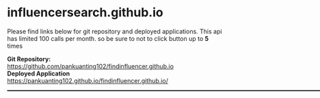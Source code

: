 # influencersearch.github.io
Please find links below for git repository and deployed applications.
This api has limited 100 calls per month. so be sure to not to click button up to <b>5</b> times

<b>Git Repository:</b>
<br>https://github.com/pankuanting102/findinfluencer.github.io
<br><b>Deployed Application</b> 
<br>https://pankuanting102.github.io/findinfluencer.github.io/
<div style="width: 90vw; margin: auto; border: 1px black solid">
<img src="">
</div>